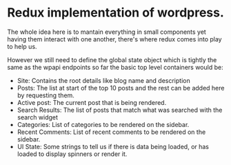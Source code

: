 # Redux implementation of wordpress.

The whole idea here is to mantain everything in small components yet having them interact with one another, there's where redux comes into play to help us.

However we still need to define the global state object which is tightly the same as the wpapi endpoints so far the basic top level containers would be:

- Site: Contains the root details like blog name and description
- Posts: The list at start of the top 10 posts and the rest can be added here by requesting them.
- Active post: The current post that is being rendered.
- Search Results: The list of posts that match what was searched with the search widget
- Categories: List of categories to be rendered on the sidebar.
- Recent Comments: List of recent comments to be rendered on the sidebar.
- UI State: Some strings to tell us if there is data being loaded, or has loaded to display spinners or render it.

